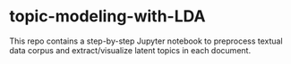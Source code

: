 # topic-modeling-with-LDA
This repo contains a step-by-step Jupyter notebook to preprocess textual data corpus and extract/visualize latent topics in each document.
